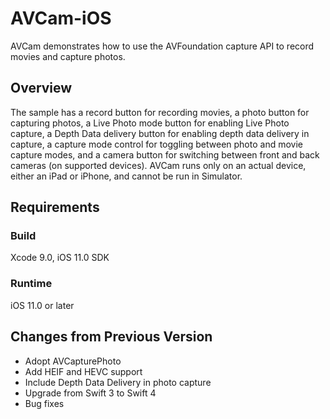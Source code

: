 # AVCam-iOS

AVCam demonstrates how to use the AVFoundation capture API to record movies and capture photos.

## Overview

The sample has a record button for recording movies, a photo button for capturing photos, a Live Photo mode button for enabling Live Photo capture, a Depth Data delivery button for enabling depth data delivery in capture, a capture mode control for toggling between photo and movie capture modes, and a camera button for switching between front and back cameras (on supported devices). AVCam runs only on an actual device, either an iPad or iPhone, and cannot be run in Simulator.

## Requirements

### Build

Xcode 9.0, iOS 11.0 SDK

### Runtime

iOS 11.0 or later

## Changes from Previous Version

- Adopt AVCapturePhoto
- Add HEIF and HEVC support
- Include Depth Data Delivery in photo capture
- Upgrade from Swift 3 to Swift 4
- Bug fixes
